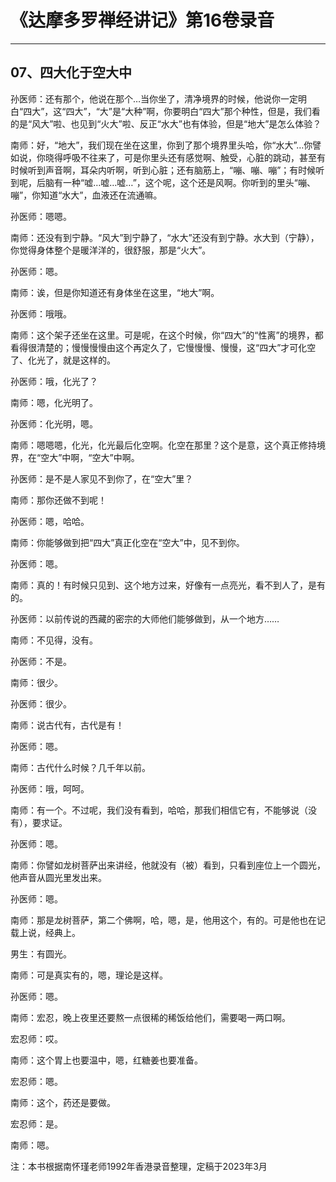 # 《达摩多罗禅经讲记》第16卷录音

------

## 07、四大化于空大中

孙医师：还有那个，他说在那个…当你坐了，清净境界的时候，他说你一定明白“四大”，这“四大”，“大”是“大种”啊，你要明白“四大”那个种性，但是，我们看的是“风大”啦、也见到“火大”啦、反正“水大”也有体验，但是“地大”是怎么体验？

南师：好，“地大”，我们现在坐在这里，你到了那个境界里头哈，你“水大”…你譬如说，你晓得呼吸不往来了，可是你里头还有感觉啊、触受，心脏的跳动，甚至有时候听到声音啊，耳朵内听啊，听到心脏；还有脑筋上，“嘣、嘣、嘣”；有时候听到呢，后脑有一种“嘘…嘘…嘘…”，这个呢，这个还是风啊。你听到的里头“嘣、嘣”，你知道“水大”，血液还在流通嘛。

孙医师：嗯嗯。

南师：还没有到宁静。“风大”到宁静了，“水大”还没有到宁静。水大到（宁静），你觉得身体整个是暖洋洋的，很舒服，那是“火大”。

孙医师：嗯。

南师：诶，但是你知道还有身体坐在这里，“地大”啊。

孙医师：哦哦。

南师：这个架子还坐在这里。可是呢，在这个时候，你“四大”的“性离”的境界，都看得很清楚的；慢慢慢慢由这个再定久了，它慢慢慢、慢慢，这“四大”才可化空了、化光了，就是这样的。

孙医师：哦，化光了？

南师：嗯，化光明了。

孙医师：化光明，嗯。

南师：嗯嗯嗯，化光，化光最后化空啊。化空在那里？这个是意，这个真正修持境界，在“空大”中啊，“空大”中啊。

孙医师：是不是人家见不到你了，在“空大”里？

南师：那你还做不到呢！

孙医师：嗯，哈哈。

南师：你能够做到把“四大”真正化空在“空大”中，见不到你。

孙医师：嗯。

南师：真的！有时候只见到、这个地方过来，好像有一点亮光，看不到人了，是有的。

孙医师：以前传说的西藏的密宗的大师他们能够做到，从一个地方……

南师：不见得，没有。

孙医师：不是。

南师：很少。

孙医师：很少。

南师：说古代有，古代是有！

孙医师：嗯。

南师：古代什么时候？几千年以前。

孙医师：哦，呵呵。

南师：有一个。不过呢，我们没有看到，哈哈，那我们相信它有，不能够说（没有），要求证。

孙医师：嗯。

南师：你譬如龙树菩萨出来讲经，他就没有（被）看到，只看到座位上一个圆光，他声音从圆光里发出来。

孙医师：嗯。

南师：那是龙树菩萨，第二个佛啊，哈，嗯，是，他用这个，有的。可是他也在记载上说，经典上。

男生：有圆光。

南师：可是真实有的，嗯，理论是这样。

孙医师：嗯。

南师：宏忍，晚上夜里还要熬一点很稀的稀饭给他们，需要喝一两口啊。

宏忍师：哎。

南师：这个胃上也要温中，嗯，红糖姜也要准备。

宏忍师：嗯。

南师：这个，药还是要做。

宏忍师：是。

南师：嗯。

注：本书根据南怀瑾老师1992年香港录音整理，定稿于2023年3月

